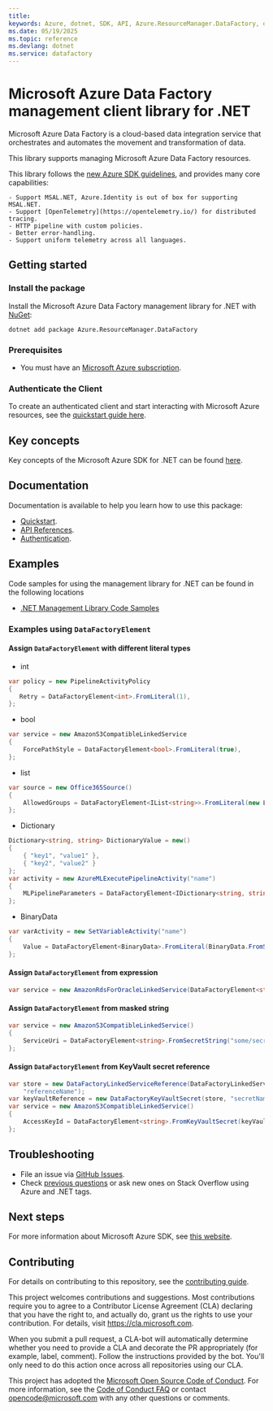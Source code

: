 ```yaml
---
title: 
keywords: Azure, dotnet, SDK, API, Azure.ResourceManager.DataFactory, datafactory
ms.date: 05/19/2025
ms.topic: reference
ms.devlang: dotnet
ms.service: datafactory
---
```

# Microsoft Azure Data Factory management client library for .NET

Microsoft Azure Data Factory is a cloud-based data integration service that orchestrates and automates the movement and transformation of data. 

This library supports managing Microsoft Azure Data Factory resources.

This library follows the [new Azure SDK guidelines](https://azure.github.io/azure-sdk/general_introduction.html), and provides many core capabilities:

    - Support MSAL.NET, Azure.Identity is out of box for supporting MSAL.NET.
    - Support [OpenTelemetry](https://opentelemetry.io/) for distributed tracing.
    - HTTP pipeline with custom policies.
    - Better error-handling.
    - Support uniform telemetry across all languages.

## Getting started 

### Install the package

Install the Microsoft Azure Data Factory management library for .NET with [NuGet](https://www.nuget.org/):

```dotnetcli
dotnet add package Azure.ResourceManager.DataFactory
```

### Prerequisites

* You must have an [Microsoft Azure subscription](https://azure.microsoft.com/free/dotnet/).

### Authenticate the Client

To create an authenticated client and start interacting with Microsoft Azure resources, see the [quickstart guide here](https://github.com/Azure/azure-sdk-for-net/blob/main/doc/dev/mgmt_quickstart.md).

## Key concepts

Key concepts of the Microsoft Azure SDK for .NET can be found [here](https://azure.github.io/azure-sdk/dotnet_introduction.html).

## Documentation

Documentation is available to help you learn how to use this package:

- [Quickstart](https://github.com/Azure/azure-sdk-for-net/blob/main/doc/dev/mgmt_quickstart.md).
- [API References](https://learn.microsoft.com/dotnet/api/?view=azure-dotnet).
- [Authentication](https://github.com/Azure/azure-sdk-for-net/blob/main/sdk/identity/Azure.Identity/README.md).

## Examples

Code samples for using the management library for .NET can be found in the following locations
- [.NET Management Library Code Samples](https://aka.ms/azuresdk-net-mgmt-samples)

### Examples using `DataFactoryElement`
#### Assign `DataFactoryElement` with different literal types
- int
 ```C# Snippet:Readme_DataFactoryElementInt
var policy = new PipelineActivityPolicy
{
    Retry = DataFactoryElement<int>.FromLiteral(1),
};
```

- bool
```C# Snippet:Readme_DataFactoryElementBoolean
var service = new AmazonS3CompatibleLinkedService
{
    ForcePathStyle = DataFactoryElement<bool>.FromLiteral(true),
};
```

- list
```C# Snippet:Readme_DataFactoryElementList
var source = new Office365Source()
{
    AllowedGroups = DataFactoryElement<IList<string>>.FromLiteral(new List<string> { "a", "b" }),
};
```

- Dictionary
```C# Snippet:Readme_DataFactoryElementDictionary
Dictionary<string, string> DictionaryValue = new()
{
    { "key1", "value1" },
    { "key2", "value2" }
};
var activity = new AzureMLExecutePipelineActivity("name")
{
    MLPipelineParameters = DataFactoryElement<IDictionary<string, string>?>.FromLiteral(DictionaryValue),
};
```

- BinaryData
```C# Snippet:Readme_DataFactoryElementBinaryData
var varActivity = new SetVariableActivity("name")
{
    Value = DataFactoryElement<BinaryData>.FromLiteral(BinaryData.FromString("a")),
};
```

#### Assign `DataFactoryElement` from expression
```C# Snippet:Readme_DataFactoryElementFromExpression
var service = new AmazonRdsForOracleLinkedService(DataFactoryElement<string>.FromExpression("foo/bar-@{pipeline().TriggerTime}"));
```

#### Assign `DataFactoryElement` from masked string
```C# Snippet:Readme_DataFactoryElementFromMaskedString
var service = new AmazonS3CompatibleLinkedService()
{
    ServiceUri = DataFactoryElement<string>.FromSecretString("some/secret/path"),
};
```

#### Assign `DataFactoryElement` from KeyVault secret reference
```C# Snippet:Readme_DataFactoryElementFromKeyVaultSecretReference
var store = new DataFactoryLinkedServiceReference(DataFactoryLinkedServiceReferenceKind.LinkedServiceReference,
    "referenceName");
var keyVaultReference = new DataFactoryKeyVaultSecret(store, "secretName");
var service = new AmazonS3CompatibleLinkedService()
{
    AccessKeyId = DataFactoryElement<string>.FromKeyVaultSecret(keyVaultReference),
};
```

## Troubleshooting

-   File an issue via [GitHub Issues](https://github.com/Azure/azure-sdk-for-net/issues).
-   Check [previous questions](https://stackoverflow.com/questions/tagged/azure+.net) or ask new ones on Stack Overflow using Azure and .NET tags.

## Next steps

For more information about Microsoft Azure SDK, see [this website](https://azure.github.io/azure-sdk/).

## Contributing

For details on contributing to this repository, see the [contributing
guide][cg].

This project welcomes contributions and suggestions. Most contributions
require you to agree to a Contributor License Agreement (CLA) declaring
that you have the right to, and actually do, grant us the rights to use
your contribution. For details, visit <https://cla.microsoft.com>.

When you submit a pull request, a CLA-bot will automatically determine
whether you need to provide a CLA and decorate the PR appropriately
(for example, label, comment). Follow the instructions provided by the
bot. You'll only need to do this action once across all repositories
using our CLA.

This project has adopted the [Microsoft Open Source Code of Conduct][coc]. For
more information, see the [Code of Conduct FAQ][coc_faq] or contact
<opencode@microsoft.com> with any other questions or comments.

<!-- LINKS -->
[cg]: https://github.com/Azure/azure-sdk-for-net/blob/main/sdk/resourcemanager/Azure.ResourceManager/docs/CONTRIBUTING.md
[coc]: https://opensource.microsoft.com/codeofconduct/
[coc_faq]: https://opensource.microsoft.com/codeofconduct/faq/

